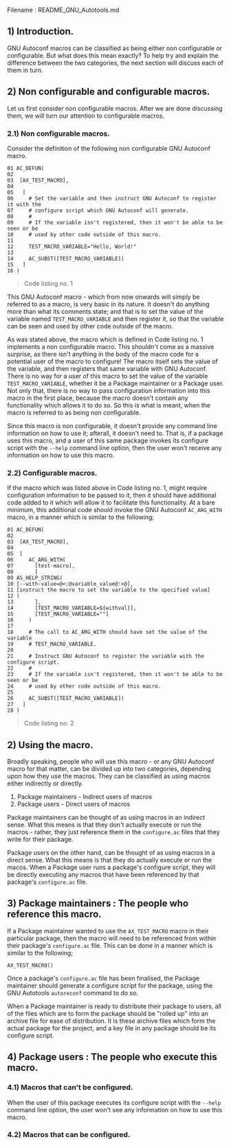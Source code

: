 Filename : README_GNU_Autotools.md


## 1) Introduction.

GNU Autoconf macros can be classified as being either non configurable or configurable. But what does this mean exactly? To help try and explain the difference between the two categories, the next section will discuss each of them in turn.


## 2) Non configurable and configurable macros.

Let us first consider non configurable macros. After we are done discussing them, we will turn
our attention to configurable macros.


### 2.1) Non configurable macros.

Consider the definition of the following non configurable GNU Autoconf macro.

```
01 AC_DEFUN(
02
03  [AX_TEST_MACRO],
04
05   [
06     # Set the variable and then instruct GNU Autoconf to register it with the
07     # configure script which GNU Autoconf will generate.
08     #
09     # If the variable isn't registered, then it won't be able to be seen or be
10     # used by other code outside of this macro.
11
12     TEST_MACRO_VARIABLE="Hello, World!"
13
14     AC_SUBST([TEST_MACRO_VARIABLE])
15   ]
16 )
```
> Code listing no. 1

This GNU Autoconf macro - which from now onwards will simply be referred to as a macro, is very basic in its nature. It doesn't do anything more than what its comments state; and that is to set the value of the variable named ```TEST_MACRO_VARIABLE``` and then register it, so that the variable can be seen and used by other code outside of the macro.

As was stated above, the macro which is defined in Code listing no. 1 implements a non configurable macro. This shouldn't come as a massive surprise, as there isn't anything in the body of the macro code for a potential user of the macro to configure! The macro itself sets the value of the variable, and then registers that same variable with GNU Autoconf. There is no way for a user of this macro to set the value of the variable ```TEST_MACRO_VARIABLE```, whether it be a Package maintainer or a Package user. Not only that, there is no way to pass configuration information into this macro in the first place, because the macro doesn't contain any functionality which allows it to do so. So this is what is meant, when the macro is referred to as being non configurable.

Since this macro is non configurable, it doesn't provide any command line information on how to use it; afterall, it doesn't need to. That is, if a package uses this macro, and a user of this same package invokes its configure script with the ```--help``` command line option, then the user won't receive any information on how to use this macro.


### 2.2) Configurable macros.

If the macro which was listed above in Code listing no. 1, might require configuration information to be passed to it, then it should have additional code added to it which will allow it to facilitate this functionality. At a bare minimum, this additional code should invoke the GNU Autoconf ```AC_ARG_WITH``` macro, in a manner which is similar to the following;

```
01 AC_DEFUN(
02
03  [AX_TEST_MACRO],
04
05  [
06     AC_ARG_WITH(
07       [test-macro],
08       [
09 AS_HELP_STRING(
10 [--with-value=@<:@variable_value@:>@],
11 [instruct the macro to set the variable to the specified value]
12 )
13       ],
14       [TEST_MACRO_VARIABLE=${withval}],
15       [TEST_MACRO_VARIABLE=""]
16     )
17
18     # The call to AC_ARG_WITH should have set the value of the variable
19     # TEST_MACRO_VARIABLE.
20
21     # Instruct GNU Autoconf to register the variable with the configure script.
22     #
23     # If the variable isn't registered, then it won't be able to be seen or be
24     # used by other code outside of this macro.
25
26     AC_SUBST([TEST_MACRO_VARIABLE])
27   ]
28 )
```
> Code listing no. 2


## 2) Using the macro.

Broadly speaking, people who will use this macro - or any GNU Autoconf macro for that matter, can be divided up into two categories, depending upon how they use the macros. They can be classified as using macros either indirectly or directly.

  1) Package maintainers - Indirect users of macros
  2) Package users - Direct users of macros

Package maintainers can be thought of as using macros in an indirect sense. What this means is that they don't actually execute or run the macros - rather, they just reference them in the ```configure.ac``` files that they write for their package.

Package users on the other hand, can be thought of as using macros in a direct sense. What this means is that they do actually execute or run the macos. When a Package user runs a package's configure script, they will be directly executing any macros that have been referenced by that package's ```configure.ac``` file.


## 3) Package maintainers : The people who reference this macro.

If a Package maintainer wanted to use the ```AX_TEST_MACRO``` macro in their particular package, then the macro will need to be referenced from within their package's ```configure.ac``` file. This can be done in a manner which is similar to the following;

```
AX_TEST_MACRO()
```

Once a package's ```configure.ac``` file has been finalised, the Package maintainer should generate a configure script for the package, using the GNU Autotools ```autoreconf``` command to do so.

When a Package maintainer is ready to distribute their package to users, all of the files which are to form the package should be "rolled up" into an archive file for ease of distribution. It is these archive files which form the actual package for the project, and a key file in any package should be its configure script.


## 4) Package users : The people who execute this macro.

### 4.1) Macros that can't be configured.

When the user of this package executes its configure script with the ```--help``` command line option, the user won't see any information on how to use this macro.


### 4.2) Macros that can be configured.